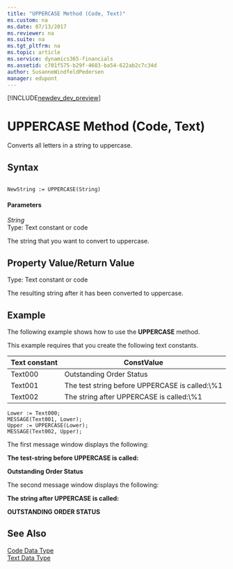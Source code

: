 ```yaml
---
title: "UPPERCASE Method (Code, Text)"
ms.custom: na
ms.date: 07/13/2017
ms.reviewer: na
ms.suite: na
ms.tgt_pltfrm: na
ms.topic: article
ms.service: dynamics365-financials
ms.assetid: c701f575-b29f-4683-ba54-622ab2c7c34d
author: SusanneWindfeldPedersen
manager: edupont
---
```


[!INCLUDE[newdev_dev_preview](../includes/newdev_dev_preview.md)]

# UPPERCASE Method (Code, Text)
Converts all letters in a string to uppercase.  
  
## Syntax  
  
```  
  
NewString := UPPERCASE(String)  
```  
  
#### Parameters  
 *String*  
 Type: Text constant or code  
  
 The string that you want to convert to uppercase.  
  
## Property Value/Return Value  
 Type: Text constant or code  
  
 The resulting string after it has been converted to uppercase.  
  
## Example  
 The following example shows how to use the **UPPERCASE** method.  
  
 This example requires that you create the following text constants.  
  
|Text constant|ConstValue|  
|-------------------|----------------|  
|Text000|Outstanding Order Status|  
|Text001|The test string before UPPERCASE is called:\\%1|  
|Text002|The string after UPPERCASE is called:\\%1|  
  
```  
Lower := Text000;  
MESSAGE(Text001, Lower);  
Upper := UPPERCASE(Lower);  
MESSAGE(Text002, Upper);  
```  
  
 The first message window displays the following:  
  
 **The test-string before UPPERCASE is called:**  
  
 **Outstanding Order Status**  
  
 The second message window displays the following:  
  
 **The string after UPPERCASE is called:**  
  
 **OUTSTANDING ORDER STATUS**  
  
## See Also  
 [Code Data Type](../datatypes/devenv-Code-Data-Type.md)   
 [Text Data Type](../datatypes/devenv-Text-Data-Type.md)